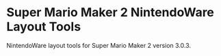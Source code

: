# Super Mario Maker 2 NintendoWare Layout Tools
NintendoWare layout tools for Super Mario Maker 2 version 3.0.3.
